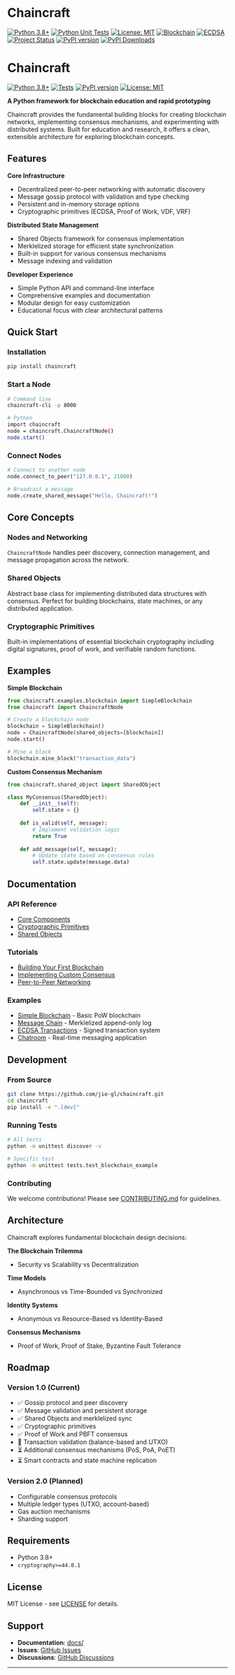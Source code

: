 # Chaincraft

[![Python 3.8+](https://img.shields.io/badge/python-3.8+-blue.svg)](https://www.python.org/downloads/)
[![Python Unit Tests](https://github.com/google/adk-python/actions/workflows/python-unit-tests.yml/badge.svg)]([https://github.com/google/adk-python/actions/workflows/python-unit-tests.yml](https://github.com/jio-gl/chaincraft/blob/main/.github/workflows/python-app.yml))
[![License: MIT](https://img.shields.io/badge/License-MIT-yellow.svg)](https://opensource.org/licenses/MIT)
[![Blockchain](https://img.shields.io/badge/blockchain-educational-blueviolet)](https://github.com/jio-gl/chaincraft)
[![ECDSA](https://img.shields.io/badge/ECDSA-supported-green)](https://github.com/jio-gl/chaincraft)
[![Project Status](https://img.shields.io/badge/status-in%20development-yellow)](https://github.com/jio-gl/chaincraft)
[![PyPI version](https://badge.fury.io/py/chaincraft.svg)](https://pypi.org/project/chaincraft/)
[![PyPI Downloads](https://static.pepy.tech/badge/cerebras-agent)](https://pepy.tech/projects/chaincraft)

# Chaincraft

[![Python 3.8+](https://img.shields.io/badge/python-3.8+-blue.svg)](https://www.python.org/downloads/)
[![Tests](https://github.com/jio-gl/chaincraft/actions/workflows/python-app.yml/badge.svg)](https://github.com/jio-gl/chaincraft/actions/workflows/python-app.yml)
[![PyPI version](https://badge.fury.io/py/chaincraft.svg)](https://pypi.org/project/chaincraft/)
[![License: MIT](https://img.shields.io/badge/License-MIT-yellow.svg)](https://opensource.org/licenses/MIT)

**A Python framework for blockchain education and rapid prototyping**

Chaincraft provides the fundamental building blocks for creating blockchain networks, implementing consensus mechanisms, and experimenting with distributed systems. Built for education and research, it offers a clean, extensible architecture for exploring blockchain concepts.

## Features

**Core Infrastructure**
- Decentralized peer-to-peer networking with automatic discovery
- Message gossip protocol with validation and type checking
- Persistent and in-memory storage options
- Cryptographic primitives (ECDSA, Proof of Work, VDF, VRF)

**Distributed State Management**
- Shared Objects framework for consensus implementation
- Merklelized storage for efficient state synchronization
- Built-in support for various consensus mechanisms
- Message indexing and validation

**Developer Experience**
- Simple Python API and command-line interface
- Comprehensive examples and documentation
- Modular design for easy customization
- Educational focus with clear architectural patterns

## Quick Start

### Installation

```bash
pip install chaincraft
```

### Start a Node

```bash
# Command line
chaincraft-cli -p 8000

# Python
import chaincraft
node = chaincraft.ChaincraftNode()
node.start()
```

### Connect Nodes

```python
# Connect to another node
node.connect_to_peer("127.0.0.1", 21000)

# Broadcast a message
node.create_shared_message("Hello, Chaincraft!")
```

## Core Concepts

### Nodes and Networking
`ChaincraftNode` handles peer discovery, connection management, and message propagation across the network.

### Shared Objects
Abstract base class for implementing distributed data structures with consensus. Perfect for building blockchains, state machines, or any distributed application.

### Cryptographic Primitives
Built-in implementations of essential blockchain cryptography including digital signatures, proof of work, and verifiable random functions.

## Examples

**Simple Blockchain**
```python
from chaincraft.examples.blockchain import SimpleBlockchain
from chaincraft import ChaincraftNode

# Create a blockchain node
blockchain = SimpleBlockchain()
node = ChaincraftNode(shared_objects=[blockchain])
node.start()

# Mine a block
blockchain.mine_block("transaction_data")
```

**Custom Consensus Mechanism**
```python
from chaincraft.shared_object import SharedObject

class MyConsensus(SharedObject):
    def __init__(self):
        self.state = {}
    
    def is_valid(self, message):
        # Implement validation logic
        return True
    
    def add_message(self, message):
        # Update state based on consensus rules
        self.state.update(message.data)
```

## Documentation

### API Reference
- [Core Components](docs/api/core.md)
- [Cryptographic Primitives](docs/api/crypto.md)
- [Shared Objects](docs/api/shared_objects.md)

### Tutorials
- [Building Your First Blockchain](docs/tutorials/first_blockchain.md)
- [Implementing Custom Consensus](docs/tutorials/consensus.md)
- [Peer-to-Peer Networking](docs/tutorials/networking.md)

### Examples
- [Simple Blockchain](examples/blockchain/) - Basic PoW blockchain
- [Message Chain](examples/message_chain/) - Merklelized append-only log
- [ECDSA Transactions](examples/transactions/) - Signed transaction system
- [Chatroom](examples/chatroom/) - Real-time messaging application

## Development

### From Source
```bash
git clone https://github.com/jio-gl/chaincraft.git
cd chaincraft
pip install -e ".[dev]"
```

### Running Tests
```bash
# All tests
python -m unittest discover -v

# Specific test
python -m unittest tests.test_blockchain_example
```

### Contributing
We welcome contributions! Please see [CONTRIBUTING.md](CONTRIBUTING.md) for guidelines.

## Architecture

Chaincraft explores fundamental blockchain design decisions:

**The Blockchain Trilemma**
- Security vs Scalability vs Decentralization

**Time Models**
- Asynchronous vs Time-Bounded vs Synchronized

**Identity Systems**
- Anonymous vs Resource-Based vs Identity-Based

**Consensus Mechanisms**
- Proof of Work, Proof of Stake, Byzantine Fault Tolerance

## Roadmap

### Version 1.0 (Current)
- ✅ Gossip protocol and peer discovery
- ✅ Message validation and persistent storage
- ✅ Shared Objects and merklelized sync
- ✅ Cryptographic primitives
- ✅ Proof of Work and PBFT consensus
- 🔄 Transaction validation (balance-based and UTXO)
- ⏳ Additional consensus mechanisms (PoS, PoA, PoET)
- ⏳ Smart contracts and state machine replication

### Version 2.0 (Planned)
- Configurable consensus protocols
- Multiple ledger types (UTXO, account-based)
- Gas auction mechanisms
- Sharding support

## Requirements

- Python 3.8+
- `cryptography>=44.0.1`

## License

MIT License - see [LICENSE](LICENSE) for details.

## Support

- **Documentation**: [docs/](docs/)
- **Issues**: [GitHub Issues](https://github.com/jio-gl/chaincraft/issues)
- **Discussions**: [GitHub Discussions](https://github.com/jio-gl/chaincraft/discussions)

---